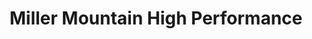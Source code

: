 ---
title: "Miller Mountain High Performance"
url: /pottstown/miller-mountain-high-performance/
shop: car repair
---